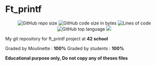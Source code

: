 # Ft_printf

<p align="center"> 
<img alt="GitHub repo size" src="https://img.shields.io/github/repo-size/bycop/42-ft_printf">
<img alt="GitHub code size in bytes" src="https://img.shields.io/github/languages/code-size/bycop/42-ft_printf">
<img alt="Lines of code" src="https://img.shields.io/tokei/lines/github/bycop/42-ft_printf">
<img alt="GitHub top language" src="https://img.shields.io/github/languages/top/bycop/42-ft_printf">
<img src="https://hits.seeyoufarm.com/api/count/incr/badge.svg?url=https%3A%2F%2Fgithub.com%2Fbycop%2F42-ft_printf%2F&count_bg=%233062F3&title_bg=%23555555&icon=&icon_color=%23E7E7E7&title=Views&edge_flat=false"/>
</p>

My git repository for ft_printf project at **42 school**


Graded by Moulinette : **100%**
Graded by students : **100%**

**Educational purpose only, Do not copy any of theses files**
